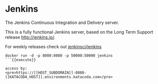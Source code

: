 # Jenkins
The Jenkins Continuous Integration and Delivery server.

This is a fully functional Jenkins server, based on the Long Term Support release http://jenkins.io/.

For weekly releases check out [jenkinsci/jenkins](https://hub.docker.com/_/jenkins)



```
docker run -d -p 8080:8080 -p 50000:50000 jenkins
```{{execute}}

access by:
<pre>https://[[HOST_SUBDOMAIN]]-8080-[[KATACODA_HOST]].environments.katacoda.com</pre>